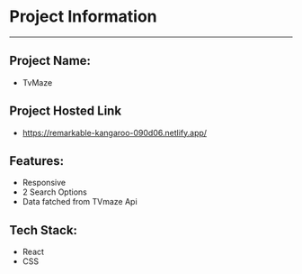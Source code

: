 # Project Information
---------------------- 
## Project Name:
* TvMaze

## Project Hosted Link
* https://remarkable-kangaroo-090d06.netlify.app/

## Features: 
* Responsive
* 2 Search Options
* Data fatched from TVmaze Api

## Tech Stack: 
* React
* CSS
